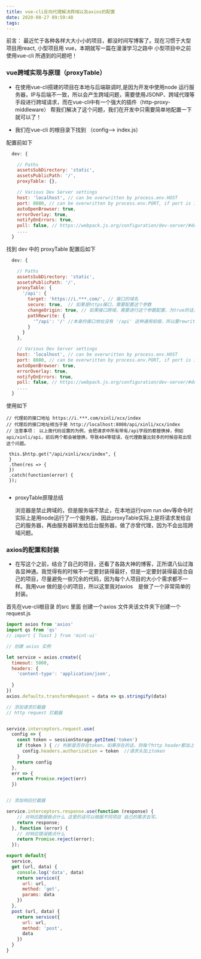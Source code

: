 ```yaml
---
title: vue-cli反向代理解决跨域以及axios的配置
date: 2020-08-27 09:59:48
tags:
---
```

前言： 最近忙于各种各样大大小小的项目，都没时间写博客了。现在习惯于大型项目用react, 小型项目用 vue，本期就写一篇在漫漫学习之路中 小型项目中之前使用vue-cli 所遇到的问题吧！

### vue跨域实现与原理（proxyTable）

* 在使用vue-cli搭建的项目在本地与后端联调时,是因为开发中使用node 运行服务器，IP与后端不一致，所以会产生跨域问题，需要使用JSONP、跨域代理等手段进行跨域请求，而在vue-cli中有一个强大的插件（http-proxy-middleware） 帮我们解决了这个问题，我们在开发中只需要简单地配置一下就可以了！


* 我们在vue-cli 的根目录下找到 （config--> index.js）


配置前如下

``` index.js 
  dev: {

    // Paths
    assetsSubDirectory: 'static',
    assetsPublicPath: '/',
    proxyTable: {},

    // Various Dev Server settings
    host: 'localhost', // can be overwritten by process.env.HOST
    port: 8080, // can be overwritten by process.env.PORT, if port is in use, a free one will be determined
    autoOpenBrowser: true,
    errorOverlay: true,
    notifyOnErrors: true,
    poll: false, // https://webpack.js.org/configuration/dev-server/#devserver-watchoptions-    
    ....
  }
```



找到 dev 中的 proxyTable 配置后如下

``` index.js
  dev: {

    // Paths
    assetsSubDirectory: 'static',
    assetsPublicPath: '/',
    proxyTable: {
      '/api': {
        target: 'https://i.***.com/', // 接口的域名
        secure: true,  // 如果是https接口，需要配置这个参数
        changeOrigin: true, // 如果接口跨域，需要进行这个参数配置，为true的话，请求的header将会设置为匹配目标服务器的规则（Access-Control-Allow-Origin）
        pathRewrite: {
          '^/api': '/' //本身的接口地址没有 '/api' 这种通用前缀，所以要rewrite，如果本身有则去掉 
        }
      }      
    },

    // Various Dev Server settings
    host: 'localhost', // can be overwritten by process.env.HOST
    port: 8080, // can be overwritten by process.env.PORT, if port is in use, a free one will be determined
    autoOpenBrowser: true,
    errorOverlay: true,
    notifyOnErrors: true,
    poll: false, // https://webpack.js.org/configuration/dev-server/#devserver-watchoptions-
    ....
  }
```

使用如下

``` index.vue
// 代理前的接口地址 https://i.***.com/xinli/xcx/index
// 代理后的接口地址相当于是 http://localhost:8080/api/xinli/xcx/index
// 注意事项： 以上面代码设置的为例，会把请求中所有带有/api字段的都替换掉，例如api/xinli/api，前后两个都会被替换，导致404等错误，在代理数量比较多的时候容易出现这个问题。

 this.$http.get("/api/xinli/xcx/index", {
 }
 .then(res => {
 })
 .catch(function(error) {
 });   


```

* proxyTable原理总结 

  浏览器是禁止跨域的，但是服务端不禁止，在本地运行npm run dev等命令时实际上是用node运行了一个服务器，因此proxyTable实际上是将请求发给自己的服务器，再由服务器转发给后台服务器，做了亦曾代理，因为不会出现跨域问题。


### axios的配置和封装

* 在写这个之前，结合了自己的项目，还看了各路大神的博客，正所谓八仙过海各显神通。我觉得有的时候不一定要封装得最好，但是一定要封装得最适合自己的项目，尽量避免一些冗余的代码，因为每个人项目的大小个需求都不一样。我用vue 做的是小的项目，所以这里我对axios　是做了一个非常简单的封装。

首先在vue-cli根目录 的src 里面 创建一个axios 文件夹该文件夹下创建一个 request.js 

``` request.js
import axios from 'axios'
import qs from 'qs'
// import { Toast } from 'mint-ui'

// 创建 axios 实例 

let service = axios.create({
  timeout: 5000,
  headers: {
    'content-type': 'application/json',
    
  }
})
axios.defaults.transformRequest = data => qs.stringify(data)

// 添加请求拦截器
// http request 拦截器


service.interceptors.request.use(
  config => {
    const token = sessionStorage.getItem('token')
    if (token ) { // 判断是否存在token，如果存在的话，则每个http header都加上token
      config.headers.authorization = token  //请求头加上token
    }
    return config
  },
  err => {
    return Promise.reject(err)
  })


// 添加响应拦截器

service.interceptors.response.use(function (response) {
    // 对响应数据做点什么 这里的话可以根据不同项目 自己的需求去写。
    return response;
  }, function (error) {
    // 对响应错误做点什么
    return Promise.reject(error);
  });

export default{
  service,
  get (url, data) {
    console.log('data', data)
    return service({
      url: url,
      method: 'get',
      params: data
    })
  },
  post (url, data) {
    return service({
      url: url,
      method: 'post',
      data
    })
  }
}



```